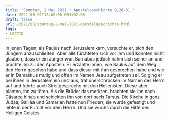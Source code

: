 ```yaml
---
title: 'Sonntag, 2 Mai 2021 : Apostelgeschichte 9,26-31.'
date: 2021-05-01T18:02:00.001+02:00
draft: false
url: /2021/05/sonntag-2-mai-2021-apostelgeschichte.html
tags: 
- LECTIO
---
```


In jenen Tagen, als Paulus nach Jerusalem kam, versuchte er, sich den Jüngern anzuschließen. Aber alle fürchteten sich vor ihm und konnten nicht glauben, dass er ein Jünger war. Barnabas jedoch nahm sich seiner an und brachte ihn zu den Aposteln. Er erzählte ihnen, wie Saulus auf dem Weg den Herrn gesehen habe und dass dieser mit ihm gesprochen habe und wie er in Damaskus mutig und offen im Namen Jesu aufgetreten sei. So ging er bei ihnen in Jerusalem ein und aus, trat unerschrocken im Namen des Herrn auf und führte auch Streitgespräche mit den Hellenisten. Diese aber planten, ihn zu töten. Als die Brüder das merkten, brachten sie ihn nach Cäsarea hinab und schickten ihn von dort nach Tarsus. Die Kirche in ganz Judäa, Galiläa und Samarien hatte nun Frieden; sie wurde gefestigt und lebte in der Furcht vor dem Herrn. Und sie wuchs durch die Hilfe des Heiligen Geistes.